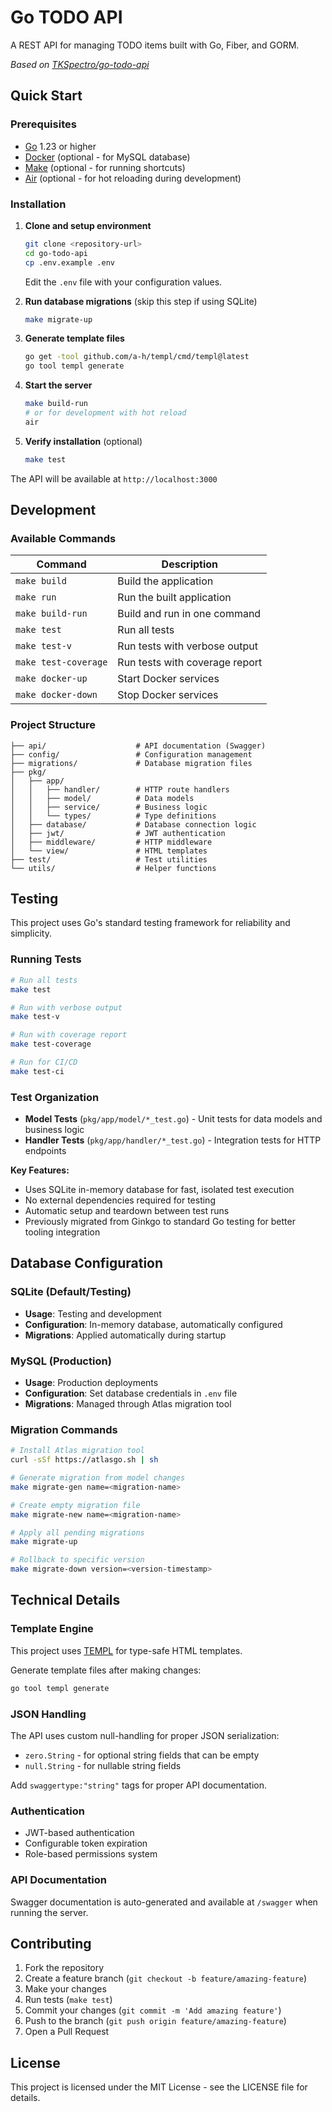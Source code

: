 # Go TODO API

A REST API for managing TODO items built with Go, Fiber, and GORM.

*Based on [TKSpectro/go-todo-api](https://github.com/TKSpectro/go-todo-api)*

## Quick Start

### Prerequisites

- [Go](https://golang.org/) 1.23 or higher
- [Docker](https://www.docker.com/) (optional - for MySQL database)
- [Make](https://www.gnu.org/software/make/) (optional - for running shortcuts)
- [Air](https://github.com/cosmtrek/air/) (optional - for hot reloading during development)

### Installation

1. **Clone and setup environment**
   ```bash
   git clone <repository-url>
   cd go-todo-api
   cp .env.example .env
   ```
   Edit the `.env` file with your configuration values.

2. **Run database migrations** (skip this step if using SQLite)
   ```bash
   make migrate-up
   ```

3. **Generate template files**
   ```bash
   go get -tool github.com/a-h/templ/cmd/templ@latest
   go tool templ generate
   ```

4. **Start the server**
   ```bash
   make build-run
   # or for development with hot reload
   air
   ```

5. **Verify installation** (optional)
   ```bash
   make test
   ```

The API will be available at `http://localhost:3000`

## Development

### Available Commands

| Command | Description |
|---------|-------------|
| `make build` | Build the application |
| `make run` | Run the built application |
| `make build-run` | Build and run in one command |
| `make test` | Run all tests |
| `make test-v` | Run tests with verbose output |
| `make test-coverage` | Run tests with coverage report |
| `make docker-up` | Start Docker services |
| `make docker-down` | Stop Docker services |

### Project Structure

```
├── api/                    # API documentation (Swagger)
├── config/                 # Configuration management
├── migrations/             # Database migration files
├── pkg/
│   ├── app/
│   │   ├── handler/        # HTTP route handlers
│   │   ├── model/          # Data models
│   │   ├── service/        # Business logic
│   │   └── types/          # Type definitions
│   ├── database/           # Database connection logic
│   ├── jwt/                # JWT authentication
│   ├── middleware/         # HTTP middleware
│   └── view/               # HTML templates
├── test/                   # Test utilities
└── utils/                  # Helper functions
```

## Testing

This project uses Go's standard testing framework for reliability and simplicity.

### Running Tests

```bash
# Run all tests
make test

# Run with verbose output
make test-v

# Run with coverage report
make test-coverage

# Run for CI/CD
make test-ci
```

### Test Organization

- **Model Tests** (`pkg/app/model/*_test.go`) - Unit tests for data models and business logic
- **Handler Tests** (`pkg/app/handler/*_test.go`) - Integration tests for HTTP endpoints

**Key Features:**
- Uses SQLite in-memory database for fast, isolated test execution
- No external dependencies required for testing
- Automatic setup and teardown between test runs
- Previously migrated from Ginkgo to standard Go testing for better tooling integration

## Database Configuration

### SQLite (Default/Testing)
- **Usage**: Testing and development
- **Configuration**: In-memory database, automatically configured
- **Migrations**: Applied automatically during startup

### MySQL (Production)
- **Usage**: Production deployments
- **Configuration**: Set database credentials in `.env` file
- **Migrations**: Managed through Atlas migration tool

### Migration Commands

```bash
# Install Atlas migration tool
curl -sSf https://atlasgo.sh | sh

# Generate migration from model changes
make migrate-gen name=<migration-name>

# Create empty migration file
make migrate-new name=<migration-name>

# Apply all pending migrations
make migrate-up

# Rollback to specific version
make migrate-down version=<version-timestamp>
```

## Technical Details

### Template Engine
This project uses [TEMPL](https://templ.guide/) for type-safe HTML templates.

Generate template files after making changes:
```bash
go tool templ generate
```

### JSON Handling
The API uses custom null-handling for proper JSON serialization:

- `zero.String` - for optional string fields that can be empty
- `null.String` - for nullable string fields

Add `swaggertype:"string"` tags for proper API documentation.

### Authentication
- JWT-based authentication
- Configurable token expiration
- Role-based permissions system

### API Documentation
Swagger documentation is auto-generated and available at `/swagger` when running the server.

## Contributing

1. Fork the repository
2. Create a feature branch (`git checkout -b feature/amazing-feature`)
3. Make your changes
4. Run tests (`make test`)
5. Commit your changes (`git commit -m 'Add amazing feature'`)
6. Push to the branch (`git push origin feature/amazing-feature`)
7. Open a Pull Request

## License

This project is licensed under the MIT License - see the LICENSE file for details.
